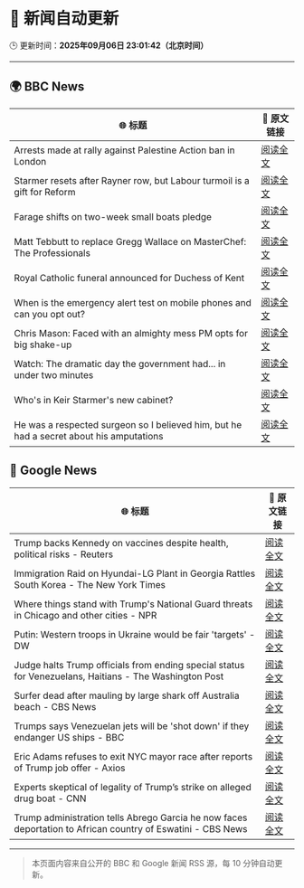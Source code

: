 # 🧠 新闻自动更新

🕒 更新时间：**2025年09月06日 23:01:42（北京时间）**

---

## 🌍 BBC News

| 🌐 标题 | 🔗 原文链接 |
|--------|-------------|
| Arrests made at rally against Palestine Action ban in London | [阅读全文](https://www.bbc.com/news/articles/c62qrmpd7l5o?at_medium=RSS&at_campaign=rss) |
| Starmer resets after Rayner row, but Labour turmoil is a gift for Reform | [阅读全文](https://www.bbc.com/news/articles/c39rk4jlpw7o?at_medium=RSS&at_campaign=rss) |
| Farage shifts on two-week small boats pledge | [阅读全文](https://www.bbc.com/news/articles/c237k55y90ko?at_medium=RSS&at_campaign=rss) |
| Matt Tebbutt to replace Gregg Wallace on MasterChef: The Professionals | [阅读全文](https://www.bbc.com/news/articles/cn4wydg4212o?at_medium=RSS&at_campaign=rss) |
| Royal Catholic funeral announced for Duchess of Kent | [阅读全文](https://www.bbc.com/news/articles/c1mx9vzmjy3o?at_medium=RSS&at_campaign=rss) |
| When is the emergency alert test on mobile phones and can you opt out? | [阅读全文](https://www.bbc.com/news/articles/c8e1n4d14kro?at_medium=RSS&at_campaign=rss) |
| Chris Mason: Faced with an almighty mess PM opts for big shake-up | [阅读全文](https://www.bbc.com/news/articles/cn4lz331gxdo?at_medium=RSS&at_campaign=rss) |
| Watch: The dramatic day the government had... in under two minutes | [阅读全文](https://www.bbc.com/news/videos/cr4qx3ex13eo?at_medium=RSS&at_campaign=rss) |
| Who's in Keir Starmer's new cabinet? | [阅读全文](https://www.bbc.com/news/articles/c0veg88g7jyo?at_medium=RSS&at_campaign=rss) |
| He was a respected surgeon so I believed him, but he had a secret about his amputations | [阅读全文](https://www.bbc.com/news/articles/cy0vr20gxvno?at_medium=RSS&at_campaign=rss) |

## 📰 Google News

| 🌐 标题 | 🔗 原文链接 |
|--------|-------------|
| Trump backs Kennedy on vaccines despite health, political risks - Reuters | [阅读全文](https://news.google.com/rss/articles/CBMiywFBVV95cUxQTDlvM1VpYnVfUmdkdEpDNkNLU284amFqUk9IaEZRTUJvZ19KMWxCMVZxM1lwUkJDUHJjYWE1Q09nZnd6QzEzQUVndUt6V0o3ZWlXZEs0MzZ3MWtNVHlZXzd3OE9ZTVVvYTJfb2FzQWtlVVZVWERfWUFlWDRxb2tfV3p1ZlVkbnQ3VGx5NXM1Mm9OeVVjWjBfMGJFMWp5Y09PN2Y4X3B1UlBUenZWdTRyN1JuTGstdUpRbkNUV3lNTVhwM1RUNjlaMFdJNA?oc=5) |
| Immigration Raid on Hyundai-LG Plant in Georgia Rattles South Korea - The New York Times | [阅读全文](https://news.google.com/rss/articles/CBMinwFBVV95cUxNWGxHamVLTXNURklMNUVVZGEtUkZpWTlSbktIOUJIMUJCSTJmZnFBSm5ieGczVnRYT3NHUWNqSElJNmR2ZDl1MUd2NzFXMjY2dWwwdXVpXy05MmJhd2RTQlFRa2hteXJFcWVOeGxaNEtzclZ3VHd3b2RaMU5NY21ZS25TUHM2eVIwVzVjR3p5WEhsaFJZSGI3RTQtSm1OMGc?oc=5) |
| Where things stand with Trump's National Guard threats in Chicago and other cities - NPR | [阅读全文](https://news.google.com/rss/articles/CBMikwFBVV95cUxQcFk0dGdKNmhJMm5kWnVpSEtSaFV0YlpFUThEclFmMS0zal9uR2FSTVZiMWR4bHhMMzZwdnZvcWdUOVNpcEtwRk45dDdSRGpYaFJ3dHJiYUdMQ21aczVDNHZ2bDdVcDFHNUVSV0NYTEUxejNEYUJOMU90WU9sc250QzVsNldtcmNBWjlNRDRMSk1ta2c?oc=5) |
| Putin: Western troops in Ukraine would be fair 'targets' - DW | [阅读全文](https://news.google.com/rss/articles/CBMikwFBVV95cUxQSWZCaXcwTEVHbVpJYlBRX3YtRENteTVFbG83X0tpR0dsTnUzdlhvZzQxb0V4YUhHTGx5YjBrVEdySjFRRWRIM0R5eDBGeDVHellLdUgtYlF1VnJxUDNMYWdZY25TUlBWTkUxYWpTazk3elMteEIyQy0yZDZNaUh5UEpMSHptWERGWWstUjlUb0d3a00?oc=5) |
| Judge halts Trump officials from ending special status for Venezuelans, Haitians - The Washington Post | [阅读全文](https://news.google.com/rss/articles/CBMipgFBVV95cUxOQ1dOVDhDSXR0OUVEbmlaV0lvTVpwNVA1d3pkQ05VLXc1LXROZUlMd0lCLUtlQ292Rzh4UnVSakVyTy04VVhUa1g3X19maTFueEt2MlNPVkxabmV0REs1emVMb2Q0UmFjYXR2bGY5LXJYM2ZPM3FDS1JCM2JLQ2FYRzQ1UE81VFFSQjlDZFFJemlxR0lBWWVYMjZvNFFSY3F3UVUtZnhn?oc=5) |
| Surfer dead after mauling by large shark off Australia beach - CBS News | [阅读全文](https://news.google.com/rss/articles/CBMie0FVX3lxTFBrem0yZWhaNU9WU2dIckZVVl9OMTNKQ1lzYjA1bUdSTmplMnd5a1pHdTJOcWxXZEdHazdtM2VjTFRUaHJRbnRXSFc5dHlrUUJDcFFzZEJkZTZtRG5CaTFyM0drRDJaOXNXLWctaVpodllrT2RlODJjRXY0d9IBgAFBVV95cUxQdWlJLU02V3pRLTI5eVlSMFdqNXZBQXRzTm43bG5Bc2ZZdUJ4NXRzSDhwZzV5XzFNUXJOTjhuS2JidkIxOWw1QWxhU3A2SlBDTmhha0JhOUVndV85OVRGd1FKN045SHJYenVUMzVxZXZSMkRmNFhpeUFwMjNwSDZKSA?oc=5) |
| Trumps says Venezuelan jets will be 'shot down' if they endanger US ships - BBC | [阅读全文](https://news.google.com/rss/articles/CBMiWkFVX3lxTE02eHpLczdTUFVLb3RhQUJWSWVJYThDWkZCbWEzTUVWclJ5elVweW1PQkhqRTNGdGFLanJFdFFlOVZCbW1ZZlY1ZG91TVNfcmlNSFVQbXVUdnVXdw?oc=5) |
| Eric Adams refuses to exit NYC mayor race after reports of Trump job offer - Axios | [阅读全文](https://news.google.com/rss/articles/CBMid0FVX3lxTE9MVW45UzJCVXJ5YUZJNTUwSFNNdVBRMTAxakgxVFdHZi1uWGRvZ2lzYjFJR052ZTBiRmFqbWZ3WHEyb2tiejZfUTRuNWNmNHVNN0VUX1dVNDlPVVVjeGxpUVRpeUtiTXgyNGYxZkNuYWFHQXl0Vk9z?oc=5) |
| Experts skeptical of legality of Trump’s strike on alleged drug boat - CNN | [阅读全文](https://news.google.com/rss/articles/CBMiggFBVV95cUxNeGU0Z1BGZUdvVU1nWmNCZnA2TGxxbU5yX3VJOFBwTF93b2p0VXc1dkwxYmhiM09faTZhc3AtVWxReDh2MDF1UUhubVhiTHFKTEpDMzI4YmwwVlpTU2RjZ1ZoTldZZ1JlVG5wd1NnRzNFZGtkM2tMbXN3azFyVDZqbW1B?oc=5) |
| Trump administration tells Abrego Garcia he now faces deportation to African country of Eswatini - CBS News | [阅读全文](https://news.google.com/rss/articles/CBMigwFBVV95cUxPRDZlaXRaNmotdldiY3hoWktjeEpQLTlGcFhEX3hFVDl2RlZBdWp6c25KMTYxZm1wbjVyc0ZDMjNua3hFN2l5eFhkV1ZwOVJ4R0E0bVBseFN6UjB6TjBrNmluQ2tDQ1ZkTDQxS0xyM1VEdFdiblN4Y0ZFSTBZY0ROTnpJd9IBiAFBVV95cUxPU1BlTFRpeTZadEdEcVBzMkpnVGMyYUZZTllCMHFSMGFQQk1IRV8yc2JUa2hhMHdaMy1fdDRvQVIwSmtxOEV4aG5ObTFjOEtDZUdhNUIyTThxTnZjaWZyTG9tY1psMkhQVXBveld0Q0p3azlKdTBwR0xtMjNqc3NFYVFlSjdhWkJW?oc=5) |

---
> 本页面内容来自公开的 BBC 和 Google 新闻 RSS 源，每 10 分钟自动更新。